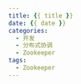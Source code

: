 ```yaml
---
title: {{ title }}
date: {{ date }}
categories:
  - 开发
  - 分布式协调
  - Zookeeper
tags:
  - Zookeeper
---
```

